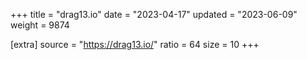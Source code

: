 +++
title = "drag13.io"
date = "2023-04-17"
updated = "2023-06-09"
weight = 9874

[extra]
source = "https://drag13.io/"
ratio = 64
size = 10
+++
